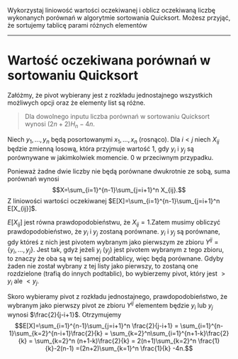 Wykorzystaj liniowość wartości oczekiwanej i oblicz oczekiwaną liczbę wykonanych porównań w algorytmie sortowania Quicksort. Możesz przyjąć, że sortujemy tablicę parami różnych elementów

---

# Wartość oczekiwana porównań w sortowaniu Quicksort

Załóżmy, że pivot wybierany jest z rozkładu jednostajnego wszystkich możliwych opcji oraz że elementy list są różne.

> Dla dowolnego inputu liczba porównań w sortowaniu Quicksort wynosi $(2n+2)H_n -4n$.

Niech $y_1,...,y_n$ będą posortowanymi $x_1,...,x_n$ (rosnąco). Dla $i<j$ niech $X_{ij}$ będzie zmienną losową, która przyjmuje wartość $1$, gdy $y_i$ i $y_j$ są porównywane w jakimkolwiek momencie. $0$ w przeciwnym przypadku. 

Ponieważ żadne dwie liczby nie będą porównane dwukrotnie ze sobą, suma porównań wynosi
$$X=\sum_{i=1}^{n-1}\sum_{j=i+1}^n X_{ij}.$$
Z liniowości wartości oczekiwanej $E[X]=\sum_{i=1}^{n-1}\sum_{j=i+1}^n E[X_{ij}]$. 

$E[X_{ij}]$ jest równa prawdopodobieństwu, że $X_{ij}=1$.Zatem musimy obliczyć prawdopodobieństwo, że $y_i$ i $y_j$ zostaną porównane. $y_i$ i $y_j$ są porównane, gdy któreś z nich jest pivotem wybranym jako pierwszym ze zbioru $Y^{ij}=\{y_i,...,y_j\}$. Jest tak, gdyż jeżeli $y_i$ ($y_j$) jest pivotem wybranym z tego zbioru, to znaczy że oba są w tej samej podtablicy, więc będą porównane. Gdyby żaden nie został wybrany z tej listy jako pierwszy, to zostaną one rozdzielone (trafią do innych podtablic), bo wybierzemy pivot, który jest $>y_i$ ale $<y_j$.

Skoro wybieramy pivot z rozkładu jednostajnego, prawdopodobieństwo, że wybranym jako pierwszy pivot ze zbioru $Y^{ij}$ elementem będzie $y_i$ lub $y_j$ wynosi $\frac{2}{j-i+1}$. Otrzymujemy
$$E[X]=\sum_{i=1}^{n-1}\sum_{j=i+1}^n \frac{2}{j-i+1} = \sum_{i=1}^{n-1}\sum_{k=2}^{n-i+1}\frac{2}{k} = \sum_{k=2}^n\sum_{i=1}^{n+1-k}\frac{2}{k} = \sum_{k=2}^n (n+1-k)\frac{2}{k} = 2(n+1)\sum_{k=2}^n \frac{1}{k}-2(n-1) =(2n+2)\sum_{k=1}^n \frac{1}{k} -4n.$$
